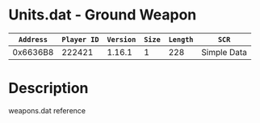 # Units.dat - Ground Weapon

| `Address` | `Player ID` | `Version` | `Size` | `Length` | `SCR` |
| ---------- | ----------- | --------- | ------ | -------- | ---- |
| 0x6636B8 | 222421 | 1.16.1 | 1 | 228 | Simple Data |

# Description

weapons.dat reference